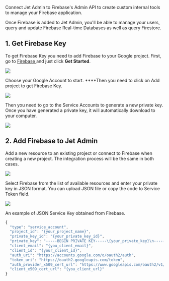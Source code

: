 Connect Jet Admin to Firebase's Admin API to create custom internal tools to manage your Firebase application.

Once Firebase is added to Jet Admin, you'll be able to manage your users, query and update Firebase Real-time Databases as well as query Firestore.

## 1. Get Firebase Key

To get Firebase Key you need to add Firebase to your Google project. First, go to [Firebase ](https://firebase.google.com/)and just click **Get Started**.

![](https://gblobscdn.gitbook.com/assets%2F-LQ08RFAKZvFADEiXKFy%2F-MAp4YMwkQgaiNOUtjdW%2F-MAu_SokLQhpGN-kbfq0%2Fimage.png?alt=media&token=ea6b3f9f-2825-40d5-98f0-629871775368)

Choose your Google Account to start. ****Then you need to click on Add project to get Firebase Key.

![](https://gblobscdn.gitbook.com/assets%2F-LQ08RFAKZvFADEiXKFy%2F-MAp4YMwkQgaiNOUtjdW%2F-MAuc7DbXkiciHNqYvYZ%2FGIF.gif?alt=media&token=4bb17e2d-94c3-4fe7-ad2f-2880a958970c)

Then you need to go to the Service Accounts to generate a new private key. Once you have generated a private key, it will automatically download to your computer.

![](https://gblobscdn.gitbook.com/assets%2F-LQ08RFAKZvFADEiXKFy%2F-MAp4YMwkQgaiNOUtjdW%2F-MAud3odP9B7UxZ1uIPW%2FGIF.gif?alt=media&token=642eb98a-ffa9-4937-b868-f3034cbaa924)

## 2. Add Firebase to Jet Admin

Add a new resource to an existing project or connect to Firebase when creating a new project. The integration process will be the same in both cases.

![](https://gblobscdn.gitbook.com/assets%2F-LQ08RFAKZvFADEiXKFy%2F-MjZ3LfsU1ZReomd0nUz%2F-MjZ5pHRwy0pJsstY7JP%2Fimage.png?alt=media&token=2aaf9671-d100-4d7e-b707-2ab7dda09472)

Select Firebase from the list of available resources and enter your private key in JSON format. You can upload JSON file or copy the code to Service Token field.

![](https://gblobscdn.gitbook.com/assets%2F-LQ08RFAKZvFADEiXKFy%2F-MjZ3LfsU1ZReomd0nUz%2F-MjZanlsGpAN3khPeL8g%2Fimage.png?alt=media&token=5b99c663-1e63-42af-9b86-a49589852b10)

An example of JSON Service Key obtained from Firebase.

```javascript
{
  "type": "service_account",
  "project_id": "{your_project_name}",
  "private_key_id": "{your_private_key_id}",
  "private_key": "-----BEGIN PRIVATE KEY-----\{your_private_key}\n-----END PRIVATE KEY-----\n",
  "client_email": "{you_client_email}",
  "client_id": "{your_client_id}",
  "auth_uri": "https://accounts.google.com/o/oauth2/auth",
  "token_uri": "https://oauth2.googleapis.com/token",
  "auth_provider_x509_cert_url": "https://www.googleapis.com/oauth2/v1/certs",
  "client_x509_cert_url": "{you_client_url}"
}
```

